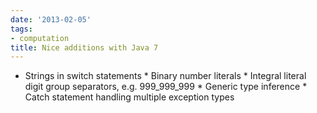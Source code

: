 ```yaml
---
date: '2013-02-05'
tags:
- computation
title: Nice additions with Java 7
---
```


- Strings in switch statements * Binary number literals * Integral literal digit group separators, e.g. 999_999_999 * Generic type inference * Catch statement handling multiple exception types
